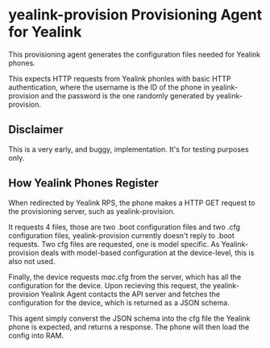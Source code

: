 # yealink-provision Provisioning Agent for Yealink

This provisioning agent generates the configuration files needed for Yealink phones.

This expects HTTP requests from Yealink phonles with basic HTTP authentication, where the username is the ID of the phone in yealink-provision and the password
is the one randomly generated by yealink-provision.

## Disclaimer

This is a very early, and buggy, implementation. It's for testing purposes only.

## How Yealink Phones Register

When redirected by Yealink RPS, the phone makes a HTTP GET request to the provisioning server, such as yealink-provision.

It requests 4 files, those are two .boot configuration files and two .cfg configuration files, yealink-provision currently doesn't reply to .boot requests.
Two cfg files are requested, one is model specific. As Yealink-provision deals with model-based configuration at the device-level, this is also not used.

Finally, the device requests *mac*.cfg from the server, which has all the configuration for the device. Upon recieving this request, the yealink-provision Yealink Agent
contacts the API server and fetches the configuration for the device, which is returned as a JSON schema.

This agent simply converst the JSON schema into the cfg file the Yealink phone is expected, and returns a response. The phone will then load the config into RAM.

